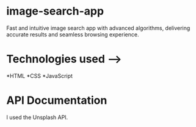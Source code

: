 # image-search-app
Fast and intuitive image search app with advanced algorithms, delivering accurate results and seamless browsing experience.

# Technologies used -->
*HTML
*CSS
*JavaScript

# API Documentation
I used the Unsplash API.

